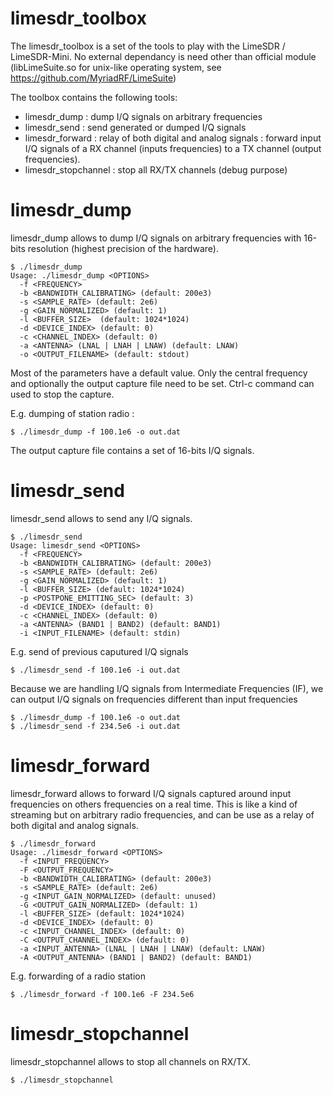 # limesdr_toolbox
The limesdr_toolbox is a set of the tools to play with the LimeSDR / LimeSDR-Mini. No external dependancy is need other than official module (libLimeSuite.so for unix-like operating system, see https://github.com/MyriadRF/LimeSuite)

The toolbox contains the following tools:
 - limesdr_dump : dump I/Q signals on arbitrary frequencies
 - limesdr_send : send generated or dumped I/Q signals
 - limesdr_forward : relay of both digital and analog signals : forward input I/Q signals of a RX channel (inputs frequencies) to a TX channel (output frequencies).
 - limesdr_stopchannel : stop all RX/TX channels (debug purpose)

# limesdr_dump
limesdr_dump allows to dump I/Q signals on arbitrary frequencies with 16-bits resolution (highest precision of the hardware).
```
$ ./limesdr_dump
Usage: ./limesdr_dump <OPTIONS>
  -f <FREQUENCY>
  -b <BANDWIDTH_CALIBRATING> (default: 200e3)
  -s <SAMPLE_RATE> (default: 2e6)
  -g <GAIN_NORMALIZED> (default: 1)
  -l <BUFFER_SIZE>  (default: 1024*1024)
  -d <DEVICE_INDEX> (default: 0)
  -c <CHANNEL_INDEX> (default: 0)
  -a <ANTENNA> (LNAL | LNAH | LNAW) (default: LNAW)
  -o <OUTPUT_FILENAME> (default: stdout)
```
Most of the parameters have a default value. Only the central frequency and optionally the output capture file need to be set. Ctrl-c command can used to stop the capture.

E.g. dumping of station radio :
```
$ ./limesdr_dump -f 100.1e6 -o out.dat
```

The output capture file contains a set of 16-bits I/Q signals.


# limesdr_send
limesdr_send allows to send any I/Q signals.
```
$ ./limesdr_send
Usage: limesdr_send <OPTIONS>
  -f <FREQUENCY>
  -b <BANDWIDTH_CALIBRATING> (default: 200e3)
  -s <SAMPLE_RATE> (default: 2e6)
  -g <GAIN_NORMALIZED> (default: 1)
  -l <BUFFER_SIZE> (default: 1024*1024)
  -p <POSTPONE_EMITTING_SEC> (default: 3)
  -d <DEVICE_INDEX> (default: 0)
  -c <CHANNEL_INDEX> (default: 0)
  -a <ANTENNA> (BAND1 | BAND2) (default: BAND1)
  -i <INPUT_FILENAME> (default: stdin)
```

E.g. send of previous caputured I/Q signals
```
$ ./limesdr_send -f 100.1e6 -i out.dat
```

Because we are handling I/Q signals from Intermediate Frequencies (IF), we can output I/Q signals on frequencies different than input frequencies
```
$ ./limesdr_dump -f 100.1e6 -o out.dat
$ ./limesdr_send -f 234.5e6 -i out.dat
```

# limesdr_forward
limesdr_forward allows to forward I/Q signals captured around input frequencies on others frequencies on a real time. This is like a kind of streaming but on arbitrary radio frequencies, and can be use as a relay of both digital and analog signals.
```
$ ./limesdr_forward
Usage: ./limesdr_forward <OPTIONS>
  -f <INPUT_FREQUENCY>
  -F <OUTPUT_FREQUENCY>
  -b <BANDWIDTH_CALIBRATING> (default: 200e3)
  -s <SAMPLE_RATE> (default: 2e6)
  -g <INPUT_GAIN_NORMALIZED> (default: unused)
  -G <OUTPUT_GAIN_NORMALIZED> (default: 1)
  -l <BUFFER_SIZE> (default: 1024*1024)
  -d <DEVICE_INDEX> (default: 0)
  -c <INPUT_CHANNEL_INDEX> (default: 0)
  -C <OUTPUT_CHANNEL_INDEX> (default: 0)
  -a <INPUT_ANTENNA> (LNAL | LNAH | LNAW) (default: LNAW)
  -A <OUTPUT_ANTENNA> (BAND1 | BAND2) (default: BAND1)
```

E.g. forwarding of a radio station
```
$ ./limesdr_forward -f 100.1e6 -F 234.5e6
```

# limesdr_stopchannel
limesdr_stopchannel allows to stop all channels on RX/TX.
```
$ ./limesdr_stopchannel
```
